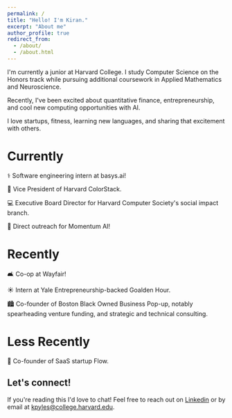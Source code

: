 ```yaml
---
permalink: /
title: "Hello! I'm Kiran."
excerpt: "About me"
author_profile: true
redirect_from: 
  - /about/
  - /about.html
---
```


I'm currently a junior at Harvard College. I study Computer Science on the Honors track while pursuing additional coursework in Applied Mathematics and Neuroscience.

Recently, I've been excited about quantitative finance, entrepreneurship, and cool new computing opportunities with AI.

I love startups, fitness, learning new languages, and sharing that excitement with others.

**Currently**
======
⚕️ Software engineering intern at basys.ai!

🤝 Vice President of Harvard ColorStack.

💻 Executive Board Director for Harvard Computer Society's social impact branch.

🚀 Direct outreach for Momentum AI!

**Recently**
======
🛋️ Co-op at Wayfair!

☀️ Intern at Yale Entrepreneurship-backed Goalden Hour.

🏙️ Co-founder of Boston Black Owned Business Pop-up, notably spearheading venture funding, and strategic and technical consulting.

**Less Recently**
======
🌊 Co-founder of SaaS startup Flow.

**Let's connect!**
------
If you're reading this I'd love to chat! Feel free to reach out on [Linkedin](https://www.linkedin.com/in/kiranpyles/) or by email at kpyles@college.harvard.edu.
